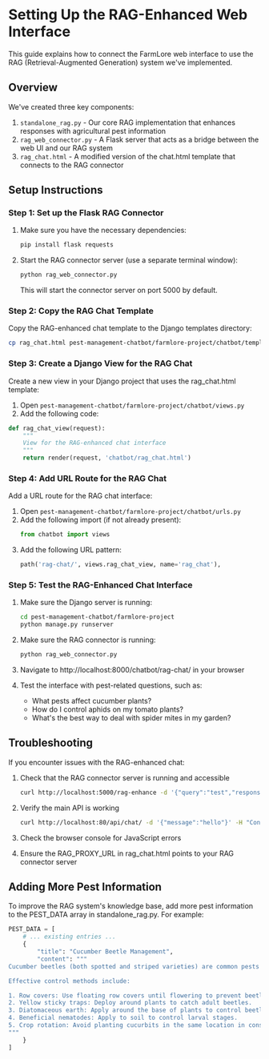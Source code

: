 # Setting Up the RAG-Enhanced Web Interface

This guide explains how to connect the FarmLore web interface to use the RAG (Retrieval-Augmented Generation) system we've implemented.

## Overview

We've created three key components:
1. `standalone_rag.py` - Our core RAG implementation that enhances responses with agricultural pest information
2. `rag_web_connector.py` - A Flask server that acts as a bridge between the web UI and our RAG system
3. `rag_chat.html` - A modified version of the chat.html template that connects to the RAG connector

## Setup Instructions

### Step 1: Set up the Flask RAG Connector

1. Make sure you have the necessary dependencies:
   ```bash
   pip install flask requests
   ```

2. Start the RAG connector server (use a separate terminal window):
   ```bash
   python rag_web_connector.py
   ```
   This will start the connector server on port 5000 by default.

### Step 2: Copy the RAG Chat Template

Copy the RAG-enhanced chat template to the Django templates directory:

```bash
cp rag_chat.html pest-management-chatbot/farmlore-project/chatbot/templates/chatbot/rag_chat.html
```

### Step 3: Create a Django View for the RAG Chat

Create a new view in your Django project that uses the rag_chat.html template:

1. Open `pest-management-chatbot/farmlore-project/chatbot/views.py`
2. Add the following code:

```python
def rag_chat_view(request):
    """
    View for the RAG-enhanced chat interface
    """
    return render(request, 'chatbot/rag_chat.html')
```

### Step 4: Add URL Route for the RAG Chat

Add a URL route for the RAG chat interface:

1. Open `pest-management-chatbot/farmlore-project/chatbot/urls.py`
2. Add the following import (if not already present):
   ```python
   from chatbot import views
   ```
3. Add the following URL pattern:
   ```python
   path('rag-chat/', views.rag_chat_view, name='rag_chat'),
   ```

### Step 5: Test the RAG-Enhanced Chat Interface

1. Make sure the Django server is running:
   ```bash
   cd pest-management-chatbot/farmlore-project
   python manage.py runserver
   ```

2. Make sure the RAG connector is running:
   ```bash
   python rag_web_connector.py
   ```

3. Navigate to http://localhost:8000/chatbot/rag-chat/ in your browser

4. Test the interface with pest-related questions, such as:
   - What pests affect cucumber plants?
   - How do I control aphids on my tomato plants?
   - What's the best way to deal with spider mites in my garden?

## Troubleshooting

If you encounter issues with the RAG-enhanced chat:

1. Check that the RAG connector server is running and accessible
   ```bash
   curl http://localhost:5000/rag-enhance -d '{"query":"test","response":"test"}' -H "Content-Type: application/json"
   ```

2. Verify the main API is working
   ```bash
   curl http://localhost:80/api/chat/ -d '{"message":"hello"}' -H "Content-Type: application/json"
   ```

3. Check the browser console for JavaScript errors

4. Ensure the RAG_PROXY_URL in rag_chat.html points to your RAG connector server

## Adding More Pest Information

To improve the RAG system's knowledge base, add more pest information to the PEST_DATA array in standalone_rag.py. For example:

```python
PEST_DATA = [
    # ... existing entries ...
    {
        "title": "Cucumber Beetle Management",
        "content": """
Cucumber beetles (both spotted and striped varieties) are common pests of cucumber plants. They feed on leaves, stems, and fruits, and can transmit bacterial wilt disease.

Effective control methods include:

1. Row covers: Use floating row covers until flowering to prevent beetles from reaching plants.
2. Yellow sticky traps: Deploy around plants to catch adult beetles.
3. Diatomaceous earth: Apply around the base of plants to control beetle populations.
4. Beneficial nematodes: Apply to soil to control larval stages.
5. Crop rotation: Avoid planting cucurbits in the same location in consecutive years.
"""
    }
] 